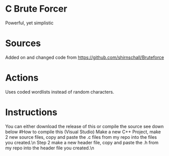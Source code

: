 # C Brute Forcer
Powerful, yet simplistic
# Sources
Added on and changed code from https://github.com/shirnschall/Bruteforce
# Actions
Uses coded wordlists instead of random characters.
# Instructions
You can either download the release of this or compile the source see down below
#How to compile this (Visual Studio)
Make a new C++ Project, make 2 new source files, copy and paste the .c files from my repo into the files you created.\n
Step 2 make a new header file, copy and paste the .h from my repo into the header file you created.\n
